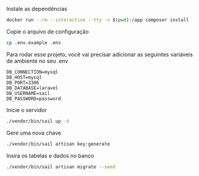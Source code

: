 Instale as dependências

```bash
docker run --rm --interactive --tty -v $(pwd):/app composer install
```

Copie o arquivo de configuração

```bash
cp .env.example .env
```

Para rodar esse projeto, você vai precisar adicionar as seguintes variáveis de ambiente no seu .env

```
DB_CONNECTION=mysql
DB_HOST=mysql
DB_PORT=3306
DB_DATABASE=laravel
DB_USERNAME=sail
DB_PASSWORD=password
```

Inicie o servidor

```bash
./vendor/bin/sail up -d
```

Gere uma nova chave

```bash
./vendor/bin/sail artisan key:generate
```

Insira os tabelas e dados no banco

```bash
./vendor/bin/sail artisan migrate --seed
```
